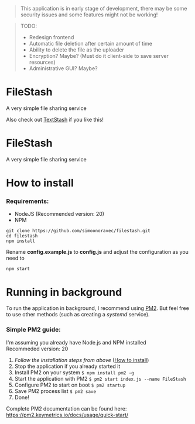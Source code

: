 > This application is in early stage of development, there may be some security issues and some features might not be working!

> TODO:
> - Redesign frontend
> - Automatic file deletion after certain amount of time
> - Ability to delete the file as the uploader
> - Encryption? Maybe? (Must do it client-side to save server resources)
> - Administrative GUI? Maybe?

# FileStash
A very simple file sharing service

Also check out [TextStash](https://github.com/simoonoravec/textstash) if you like this!
# FileStash
A very simple file sharing service

# How to install
### Requirements:
- NodeJS (Recommended version: 20)
- NPM
```
git clone https://github.com/simoonoravec/filestash.git
cd filestash
npm install
```
Rename **config.example.js** to **config.js** and adjust the configuration as you need to

```
npm start
```
# Running in background
To run the application in background, I recommend using [PM2](https://www.npmjs.com/package/pm2). But feel free to use other methods (such as creating a *systemd* service).
### Simple PM2 guide:
I'm assuming you already have Node.js and NPM installed\
Recommeded version: 20
  1. *Follow the installation steps from above* ([How to install](#how-to-install))
  2. Stop the application if you already started it
  3. Install PM2 on your system `$ npm install pm2 -g`
  4. Start the application with PM2 `$ pm2 start index.js --name FileStash`
  5. Configure PM2 to start on boot `$ pm2 startup`
  6. Save PM2 process list `$ pm2 save`
  7. Done!

Complete PM2 documentation can be found here: https://pm2.keymetrics.io/docs/usage/quick-start/
